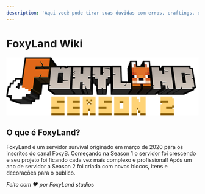 ```yaml
---
description: 'Aqui você pode tirar suas duvidas com erros, craftings, dicas e muito mais!'
---
```


# FoxyLand Wiki

![](.gitbook/assets/68747470733a2f2f696d6775722e636f6d2f686c5735636e492e706e67.png)

## O que é FoxyLand?

FoxyLand é um servidor survival originado em março de 2020 para os inscritos do canal FoxyB. Começando na Season 1 o servidor foi crescendo e seu projeto foi ficando cada vez mais complexo e profissional! Após um ano de servidor a Season 2 foi criada com novos blocos, itens e decorações para o publico.

_Feito com ❤️ por FoxyLand studios_


